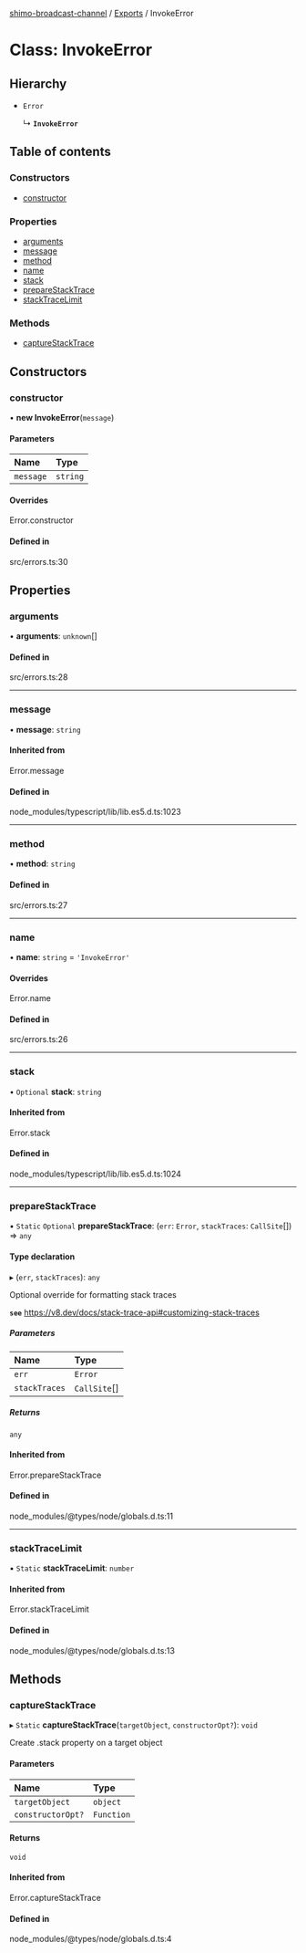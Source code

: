 [shimo-broadcast-channel](../README.md) / [Exports](../modules.md) / InvokeError

# Class: InvokeError

## Hierarchy

- `Error`

  ↳ **`InvokeError`**

## Table of contents

### Constructors

- [constructor](InvokeError.md#constructor)

### Properties

- [arguments](InvokeError.md#arguments)
- [message](InvokeError.md#message)
- [method](InvokeError.md#method)
- [name](InvokeError.md#name)
- [stack](InvokeError.md#stack)
- [prepareStackTrace](InvokeError.md#preparestacktrace)
- [stackTraceLimit](InvokeError.md#stacktracelimit)

### Methods

- [captureStackTrace](InvokeError.md#capturestacktrace)

## Constructors

### constructor

• **new InvokeError**(`message`)

#### Parameters

| Name | Type |
| :------ | :------ |
| `message` | `string` |

#### Overrides

Error.constructor

#### Defined in

src/errors.ts:30

## Properties

### arguments

• **arguments**: `unknown`[]

#### Defined in

src/errors.ts:28

___

### message

• **message**: `string`

#### Inherited from

Error.message

#### Defined in

node_modules/typescript/lib/lib.es5.d.ts:1023

___

### method

• **method**: `string`

#### Defined in

src/errors.ts:27

___

### name

• **name**: `string` = `'InvokeError'`

#### Overrides

Error.name

#### Defined in

src/errors.ts:26

___

### stack

• `Optional` **stack**: `string`

#### Inherited from

Error.stack

#### Defined in

node_modules/typescript/lib/lib.es5.d.ts:1024

___

### prepareStackTrace

▪ `Static` `Optional` **prepareStackTrace**: (`err`: `Error`, `stackTraces`: `CallSite`[]) => `any`

#### Type declaration

▸ (`err`, `stackTraces`): `any`

Optional override for formatting stack traces

**`see`** https://v8.dev/docs/stack-trace-api#customizing-stack-traces

##### Parameters

| Name | Type |
| :------ | :------ |
| `err` | `Error` |
| `stackTraces` | `CallSite`[] |

##### Returns

`any`

#### Inherited from

Error.prepareStackTrace

#### Defined in

node_modules/@types/node/globals.d.ts:11

___

### stackTraceLimit

▪ `Static` **stackTraceLimit**: `number`

#### Inherited from

Error.stackTraceLimit

#### Defined in

node_modules/@types/node/globals.d.ts:13

## Methods

### captureStackTrace

▸ `Static` **captureStackTrace**(`targetObject`, `constructorOpt?`): `void`

Create .stack property on a target object

#### Parameters

| Name | Type |
| :------ | :------ |
| `targetObject` | `object` |
| `constructorOpt?` | `Function` |

#### Returns

`void`

#### Inherited from

Error.captureStackTrace

#### Defined in

node_modules/@types/node/globals.d.ts:4
